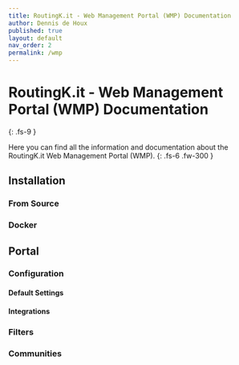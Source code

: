 ```yaml
---
title: RoutingK.it - Web Management Portal (WMP) Documentation
author: Dennis de Houx
published: true
layout: default
nav_order: 2
permalink: /wmp
---
```


# RoutingK.it - Web Management Portal (WMP) Documentation
{: .fs-9 }

Here you can find all the information and documentation about the RoutingK.it Web Management Portal (WMP).
{: .fs-6 .fw-300 }

## Installation

### From Source

### Docker

## Portal

### Configuration

#### Default Settings

#### Integrations

### Filters

### Communities
